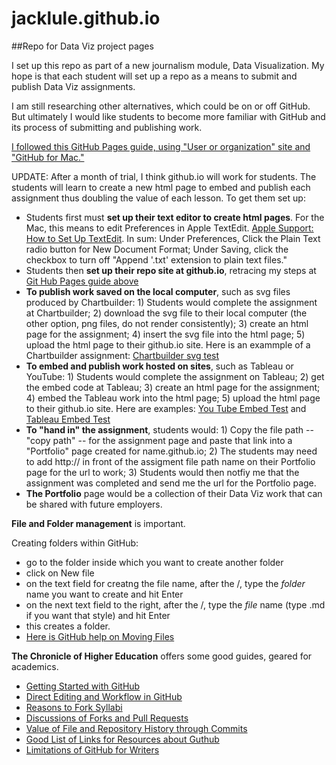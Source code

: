 # jacklule.github.io

##Repo for Data Viz project pages

I set up this repo as part of a new journalism module, Data Visualization. My hope is that each student will set up a repo as a means to submit and publish Data Viz assignments.

I am still researching other alternatives, which could be on or off GitHub. But ultimately I would like students to become more familiar with GitHub and its process of submitting and publishing work.

<p><a href="https://pages.github.com/"> I followed this GitHub Pages guide, using "User or organization" site and "GitHub for Mac."</a></p>

UPDATE: After a month of trial, I think github.io will work for students. The students will learn to create a new html page to embed and publish each assignment thus doubling the value of each lesson. To get them set up:

- Students first must **set up their text editor to create html pages**. For the Mac, this means to edit Preferences in Apple TextEdit. [Apple Support: How to Set Up TextEdit](https://support.apple.com/kb/ta20406?locale=en_US). In sum: Under Preferences, Click the Plain Text radio button for New Document Format; Under Saving, click the checkbox to turn off "Append '.txt' extension to plain text files."
- Students then **set up their repo site at github.io**, retracing my steps at [Git Hub Pages guide above](https://pages.github.com/)
- **To publish work saved on the local computer**, such as svg files produced by Chartbuilder: 1) Students would complete the assignment at Chartbuilder; 2) download the svg file to their local computer (the other option, png files, do not render consistently); 3) create an html page for the assignment; 4) insert the svg file into the html page; 5) upload the html page to their github.io site. Here is an exammple of a Chartbuilder assignment: [Chartbuilder svg test](http://jacklule.github.io/SVGtest.html)
- **To embed and publish work hosted on sites**, such as Tableau or YouTube: 1) Students would complete the assignment on Tableau; 2) get the embed code at Tableau; 3) create an html page for the assignment; 4) embed the Tableau work into the html page; 5) upload the html page to their github.io site. Here are examples: [You Tube Embed Test](http://jacklule.github.io/YouTubeEmbedTest.html) and [Tableau Embed Test](http://jacklule.github.io/embed-test-Tableau.html)
- **To "hand in" the assignment**, students would: 1) Copy the file path --"copy path" -- for the assignment page and paste that link into a "Portfolio" page created for name.github.io; 2) The students may need to add http:// in front of the assigment file path name on their Portfolio page for the url to work; 3) Students would then notfiy me that the assignment was completed and send me the url for the Portfolio page.
- **The Portfolio** page would be a collection of their Data Viz work that can be shared with future employers.

**File and Folder management** is important.

Creating folders within GitHub:
- go to the folder inside which you want to create another folder
- click on New file
- on the text field for creatng the file name, after the /, type the *folder* name you want to create and hit Enter
- on the next text field to the right, after the /, type the *file* name (type .md if you want that style) and hit Enter
- this creates a folder.
- [Here is GitHub help on Moving Files](https://help.github.com/articles/moving-a-file-to-a-new-location/)

**The Chronicle of Higher Education** offers some good guides, geared for academics.

- [Getting Started with GitHub](http://chronicle.com/blogs/profhacker/getting-started-with-a-github-repository/47393)
- [Direct Editing and Workflow in GitHub](http://chronicle.com/blogs/profhacker/direct-editing-and-zen-mode-in-github/47497)
- [Reasons to Fork Syllabi](http://chronicle.com/blogs/profhacker/forking-your-syllabus/39137)
- [Discussions of Forks and Pull Requests](http://chronicle.com/blogs/profhacker/forks-and-pull-requests-in-github/47753)
- [Value of File and Repository History through Commits](http://chronicle.com/blogs/profhacker/file-and-repository-history-in-github/48047)
- [Good List of Links for Resources about Guthub](http://chronicle.com/blogs/profhacker/resources-for-learning-git-and-github/48285)
- [Limitations of GitHub for Writers](http://chronicle.com/blogs/profhacker/the-limitations-of-github-for-writers/48299)




